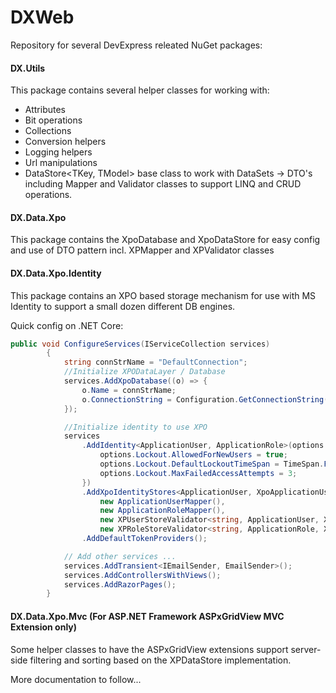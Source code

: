 # DXWeb
Repository for several DevExpress releated NuGet packages:

#### DX.Utils
This package contains several helper classes for working with:
* Attributes
* Bit operations
* Collections
* Conversion helpers
* Logging helpers
* Url manipulations
* DataStore<TKey, TModel> base class to work with DataSets ->
  DTO's  including Mapper and Validator classes to support LINQ and CRUD operations.
#### DX.Data.Xpo
This package contains the XpoDatabase and XpoDataStore for easy config and use of DTO pattern incl. XPMapper and XPValidator classes
#### DX.Data.Xpo.Identity
This package contains an XPO based storage mechanism for use with MS Identity to support a small dozen different DB engines.

Quick config on .NET Core:
```cs
public void ConfigureServices(IServiceCollection services)
        {
            string connStrName = "DefaultConnection";
            //Initialize XPODataLayer / Database	
            services.AddXpoDatabase((o) => {
                o.Name = connStrName;
                o.ConnectionString = Configuration.GetConnectionString(connStrName);
            });

            //Initialize identity to use XPO
            services
                .AddIdentity<ApplicationUser, ApplicationRole>(options => {
                    options.Lockout.AllowedForNewUsers = true;
                    options.Lockout.DefaultLockoutTimeSpan = TimeSpan.FromMinutes(5);
                    options.Lockout.MaxFailedAccessAttempts = 3;					
                })	
                .AddXpoIdentityStores<ApplicationUser, XpoApplicationUser, ApplicationRole, XpoApplicationRole>(connStrName,
					new ApplicationUserMapper(), 
					new ApplicationRoleMapper(),
					new XPUserStoreValidator<string, ApplicationUser, XpoApplicationUser>(),
					new XPRoleStoreValidator<string, ApplicationRole, XpoApplicationRole>())				
                .AddDefaultTokenProviders();

            // Add other services ...
            services.AddTransient<IEmailSender, EmailSender>();
            services.AddControllersWithViews();
            services.AddRazorPages();
        }

```


#### DX.Data.Xpo.Mvc (For ASP.NET Framework ASPxGridView MVC Extension only)
Some helper classes to have the ASPxGridView extensions support server-side filtering and sorting based on the XPDataStore implementation.

More documentation to follow...
